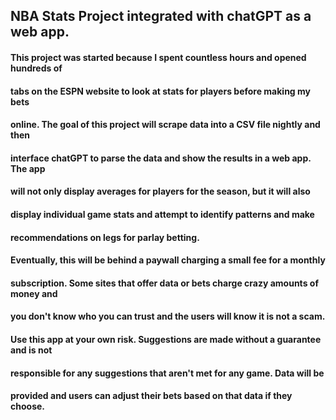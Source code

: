 ## NBA Stats Project integrated with chatGPT as a web app.

#### This project was started because I spent countless hours and opened hundreds of
#### tabs on the ESPN website to look at stats for players before making my bets
#### online. The goal of this project will scrape data into a CSV file nightly and then
#### interface chatGPT to parse the data and show the results in a web app. The app
#### will not only display averages for players for the season, but it will also
#### display individual game stats and attempt to identify patterns and make
#### recommendations on legs for parlay betting. 


#### Eventually, this will be behind a paywall charging a small fee for a monthly
#### subscription. Some sites that offer data or bets charge crazy amounts of money and
#### you don't know who you can trust and the users will know it is not a scam.


#### Use this app at your own risk. Suggestions are made without a guarantee and is not
#### responsible for any suggestions that aren't met for any game. Data will be
#### provided and users can adjust their bets based on that data if they choose. 